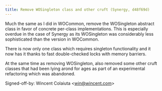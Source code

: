 ```yaml
---
title: Remove WOSingleton class and other cruft (Synergy, d48f69d)
---
```


Much the same as I did in WOCommon, remove the WOSingleton abstract class in favor of concrete per-class implementations. This is especially overdue in the case of Synergy as its WOSingleton was considerably less sophisticated than the version in WOCommon.

There is now only one class which requires singleton functionality and it now has it thanks to fast double-checked locks with memory barriers.

At the same time as removing WOSingleton, also removed some other cruft classes that had been lying arond for ages as part of an experimental refactoring which was abandoned.

Signed-off-by: Wincent Colaiuta &lt;win@wincent.com&gt;
